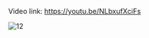 Video link: https://youtu.be/NLbxufXciFs

![12](https://github.com/EhabMagdyy/Firebase-ESP32-RTDB/assets/132620660/b3085a01-bf59-4e3d-a2f0-b64f8ec49c2a)
